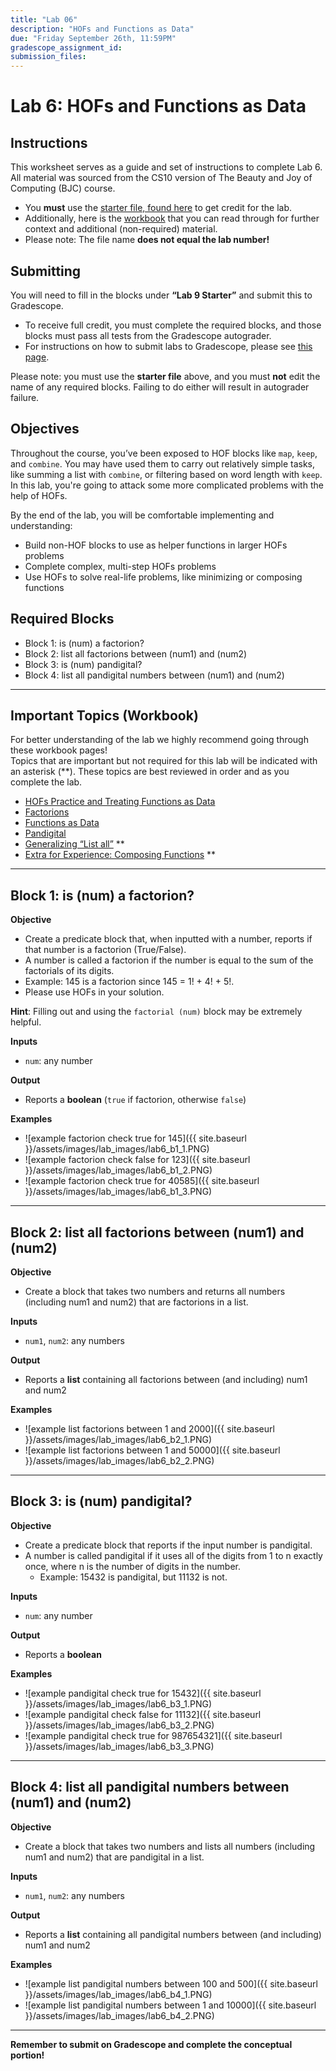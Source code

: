 ```yaml
---
title: "Lab 06"
description: "HOFs and Functions as Data"
due: "Friday September 26th, 11:59PM"
gradescope_assignment_id:
submission_files:
---
```


# Lab 6: HOFs and Functions as Data

## Instructions
This worksheet serves as a guide and set of instructions to complete Lab 6. All material was sourced from the CS10 version of The Beauty and Joy of Computing (BJC) course.

- You **must** use the [starter file, found here](https://snap.berkeley.edu/snap/snap.html#open:https://cs10.org/bjc-r/prog/hofs/lab9-starter-file.xml) to get credit for the lab.  
- Additionally, here is the [workbook](https://docs.google.com/document/d/1zh-3Mz-4mrfv0lqqI0JHfi31PBUze6QhxFuG4AQUL9s/edit) that you can read through for further context and additional (non-required) material.  
- Please note: The file name **does not equal the lab number!**

## Submitting
You will need to fill in the blocks under **“Lab 9 Starter”** and submit this to Gradescope.  
- To receive full credit, you must complete the required blocks, and those blocks must pass all tests from the Gradescope autograder.  
- For instructions on how to submit labs to Gradescope, please see [this page](https://docs.google.com/document/d/1XAcZc9ypX07-bt0gK6uQ4P-06SrjPRsgiOjERIOlvYU/edit?usp=sharing).

Please note: you must use the **starter file** above, and you must **not** edit the name of any required blocks. Failing to do either will result in autograder failure.

## Objectives
Throughout the course, you’ve been exposed to HOF blocks like `map`, `keep`, and `combine`. You may have used them to carry out relatively simple tasks, like summing a list with `combine`, or filtering based on word length with `keep`. In this lab, you're going to attack some more complicated problems with the help of HOFs.  

By the end of the lab, you will be comfortable implementing and understanding:
- Build non-HOF blocks to use as helper functions in larger HOFs problems
- Complete complex, multi-step HOFs problems
- Use HOFs to solve real-life problems, like minimizing or composing functions

## Required Blocks
- Block 1: is (num) a factorion?  
- Block 2: list all factorions between (num1) and (num2)  
- Block 3: is (num) pandigital?  
- Block 4: list all pandigital numbers between (num1) and (num2)  

---

## Important Topics (Workbook)
For better understanding of the lab we highly recommend going through these workbook pages!  
Topics that are important but not required for this lab will be indicated with an asterisk (**). These topics are best reviewed in order and as you complete the lab.

- [HOFs Practice and Treating Functions as Data](https://cs10.org/bjc-r/cur/programming/HOFs/functions-as-data/hofs-practice-introduction-and-warmup.html?topic=berkeley_bjc%2Fhofs%2Fhofs-practice.topic&course&novideo&noreading&noassignment)
- [Factorions](https://cs10.org/bjc-r/cur/programming/HOFs/functions-as-data/factorions.html?topic=berkeley_bjc%2Fhofs%2Fhofs-practice.topic&course&novideo&noreading&noassignment)
- [Functions as Data](https://cs10.org/bjc-r/cur/programming/HOFs/functions-as-data/functions-as-data.html?topic=berkeley_bjc%2Fhofs%2Fhofs-practice.topic&course&novideo&noreading&noassignment)
- [Pandigital](https://cs10.org/bjc-r/cur/programming/HOFs/functions-as-data/pandigital-numbers.html?topic=berkeley_bjc%2Fhofs%2Fhofs-practice.topic&course&novideo&noreading&noassignment)
- [Generalizing “List all”](https://cs10.org/bjc-r/cur/programming/HOFs/functions-as-data/generalizing-list-all.html?topic=berkeley_bjc%2Fhofs%2Fhofs-practice.topic&course&novideo&noreading&noassignment) **
- [Extra for Experience: Composing Functions](https://cs10.org/bjc-r/cur/programming/HOFs/functions-as-data/compose-over-list.html?topic=berkeley_bjc%2Fhofs%2Fhofs-practice.topic&course&novideo&noreading&noassignment) **

---

## Block 1: is (num) a factorion?
**Objective**  
- Create a predicate block that, when inputted with a number, reports if that number is a factorion (True/False).  
- A number is called a factorion if the number is equal to the sum of the factorials of its digits.  
- Example: 145 is a factorion since 145 = 1! + 4! + 5!.  
- Please use HOFs in your solution.  

**Hint**: Filling out and using the `factorial (num)` block may be extremely helpful.  

**Inputs**  
- `num`: any number  

**Output**  
- Reports a **boolean** (`true` if factorion, otherwise `false`)  

**Examples**  
- ![example factorion check true for 145]({{ site.baseurl }}/assets/images/lab_images/lab6_b1_1.PNG)  
- ![example factorion check false for 123]({{ site.baseurl }}/assets/images/lab_images/lab6_b1_2.PNG)  
- ![example factorion check true for 40585]({{ site.baseurl }}/assets/images/lab_images/lab6_b1_3.PNG)  

---

## Block 2: list all factorions between (num1) and (num2)
**Objective**  
- Create a block that takes two numbers and returns all numbers (including num1 and num2) that are factorions in a list.  

**Inputs**  
- `num1`, `num2`: any numbers  

**Output**  
- Reports a **list** containing all factorions between (and including) num1 and num2  

**Examples**  
- ![example list factorions between 1 and 2000]({{ site.baseurl }}/assets/images/lab_images/lab6_b2_1.PNG)  
- ![example list factorions between 1 and 50000]({{ site.baseurl }}/assets/images/lab_images/lab6_b2_2.PNG)  

---

## Block 3: is (num) pandigital?
**Objective**  
- Create a predicate block that reports if the input number is pandigital.  
- A number is called pandigital if it uses all of the digits from 1 to n exactly once, where n is the number of digits in the number.  
  - Example: 15432 is pandigital, but 11132 is not.  

**Inputs**  
- `num`: any number  

**Output**  
- Reports a **boolean**  

**Examples**  
- ![example pandigital check true for 15432]({{ site.baseurl }}/assets/images/lab_images/lab6_b3_1.PNG)  
- ![example pandigital check false for 11132]({{ site.baseurl }}/assets/images/lab_images/lab6_b3_2.PNG)  
- ![example pandigital check true for 987654321]({{ site.baseurl }}/assets/images/lab_images/lab6_b3_3.PNG)  

---

## Block 4: list all pandigital numbers between (num1) and (num2)
**Objective**  
- Create a block that takes two numbers and lists all numbers (including num1 and num2) that are pandigital in a list.  

**Inputs**  
- `num1`, `num2`: any numbers  

**Output**  
- Reports a **list** containing all pandigital numbers between (and including) num1 and num2  

**Examples**  
- ![example list pandigital numbers between 100 and 500]({{ site.baseurl }}/assets/images/lab_images/lab6_b4_1.PNG)  
- ![example list pandigital numbers between 1 and 10000]({{ site.baseurl }}/assets/images/lab_images/lab6_b4_2.PNG)  

---

**Remember to submit on Gradescope and complete the conceptual portion!**
